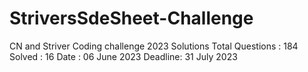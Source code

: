 # StriversSdeSheet-Challenge
CN and Striver Coding challenge 2023 Solutions
Total Questions : 184
Solved : 16
Date : 06 June 2023
Deadline: 31 July 2023
